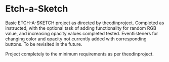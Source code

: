 # Etch-a-Sketch

Basic ETCH-A-SKETCH project as directed by theodinproject. Completed as instructed, with the optional task of adding functionality for random RGB value, and increasing opacity values completed tested. Eventlisteners for changing color and opacity not currently added with corresponding buttons. To be revisited in the future.

Project completely to the minimum requirements as per theodinproject.
